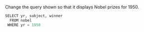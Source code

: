 Change the query shown so that it displays Nobel prizes for 1950.

```python
SELECT yr, subject, winner
  FROM nobel
 WHERE yr = 1950
```
